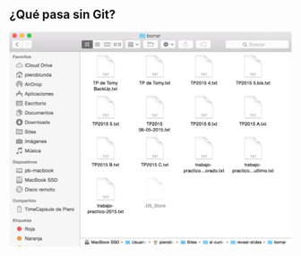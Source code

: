 ##  ¿Qué pasa sin Git?

![sin git](https://raw.githubusercontent.com/pieroblunda/curso-git/master/resources/img/sin-git.jpg)
